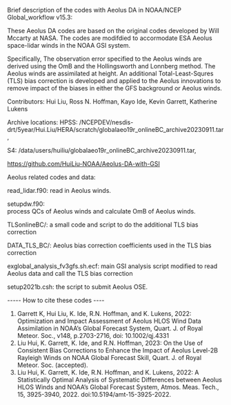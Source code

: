 Brief description of the codes with Aeolus DA in NOAA/NCEP Global_workflow v15.3:

These Aeolus DA codes are based on the original codes developed by Will Mccarty at NASA. The codes are modifdied to accormodate ESA Aeolus space-lidar winds in the NOAA GSI system. 

Specifically, The observation error specified to the Aeolus winds are derived using the OmB and the Hollingsworth and Lonnberg method. The Aeolus winds are assimilated at height. An additional Total-Least-Squres (TLS) bias correction is developed and applied to the Aeolus innovations to remove impact of the biases in either the GFS background or Aeolus winds.

Contributors: Hui Liu, Ross N. Hoffman, Kayo Ide, Kevin Garrett, Katherine Lukens

Archive locations: 
HPSS:  /NCEPDEV/nesdis-drt/5year/Hui.Liu/HERA/scratch/globalaeo19r_onlineBC_archive20230911.tar,  

S4: /data/users/huiliu/globalaeo19r_onlineBC_archive20230911.tar,  

https://github.com/HuiLiu-NOAA/Aeolus-DA-with-GSI


Aeolus related codes and data:

read_lidar.f90: 
  read in Aeolus winds.

setupdw.f90:  
  process QCs of Aeolus winds and calculate OmB of Aeolus winds.

TLSonlineBC/: 
  a small code and script to do the additional TLS bias correction

DATA_TLS_BC/: 
  Aeolus bias correction coefficients used in the TLS bias correction

exglobal_analysis_fv3gfs.sh.ecf: 
  main GSI analysis script modified to read Aeolus data and call the TLS bias correction

setup2021b.csh: 
  the script to submit Aeolus OSE.


----- How to cite these codes ----
1.	Garrett K, Hui Liu, K. Ide, R.N. Hoffman, and K. Lukens, 2022: Optimization and Impact Assessment of Aeolus HLOS Wind Data Assimilation in NOAA’s Global Forecast System, Quart. J. of Royal Meteor. Soc., v148, p.2703-2716, doi: 10.1002/qj.4331
2.	Liu Hui, K. Garrett, K. Ide, and R.N. Hoffman, 2023: On the Use of Consistent Bias Corrections to Enhance the Impact of Aeolus Level-2B Rayleigh Winds on NOAA Global Forecast Skill, Quart. J. of Royal Meteor. Soc. (accepted).
3.	Liu Hui, K. Garrett, K. Ide, R.N. Hoffman, and K. Lukens, 2022: A Statistically Optimal Analysis of Systematic Differences between Aeolus HLOS Winds and NOAA’s Global Forecast System, Atmos. Meas. Tech., 15, 3925-3940, 2022. doi:10.5194/amt-15-3925-2022.

